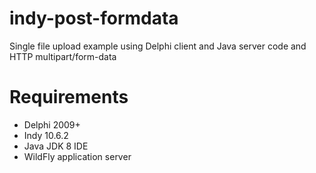 # indy-post-formdata
Single file upload example using Delphi client and Java server code and HTTP multipart/form-data

# Requirements #

* Delphi 2009+
* Indy 10.6.2
* Java JDK 8 IDE
* WildFly application server

